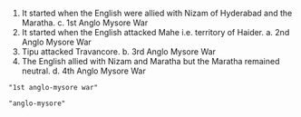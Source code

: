1. It started when the English were allied with Nizam of Hyderabad and the Maratha. 	c. 1st Anglo Mysore War
2. It started when the English attacked Mahe i.e. territory of Haider. 	                                 a. 2nd Anglo Mysore War
3. Tipu attacked Travancore. 	                                                                                                       b. 3rd Anglo Mysore War
4. The English allied with Nizam and Maratha but the Maratha remained neutral. 	          d. 4th Anglo Mysore War
```query
"1st anglo-mysore war"
```

```query
"anglo-mysore"
```